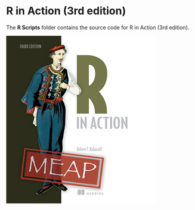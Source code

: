 # R in Action (3rd edition)
The **R Scripts** folder contains the source code for R in Action (3rd edition).

![R in Action](images/RiA3.png)
